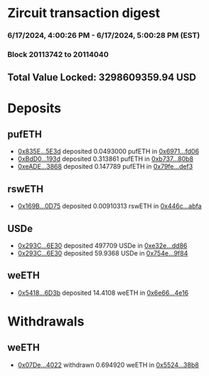 # Zircuit transaction digest
### 6/17/2024, 4:00:26 PM - 6/17/2024, 5:00:28 PM (EST)
### Block 20113742 to 20114040

## Total Value Locked: 3298609359.94 USD

# Deposits
## pufETH
- [0x835E...5E3d](https://etherscan.io/address/0x835E39BcB90fEd130644A8e9d75661aaB74A5E3d) deposited 0.0493000 pufETH in [0x6971...fd06](https://etherscan.io/tx/0x835E39BcB90fEd130644A8e9d75661aaB74A5E3d)
- [0xBdD0...193d](https://etherscan.io/address/0xBdD0886133Be06EA0d7169035b79582D2aae193d) deposited 0.313861 pufETH in [0xb737...80b8](https://etherscan.io/tx/0xBdD0886133Be06EA0d7169035b79582D2aae193d)
- [0xeADE...3868](https://etherscan.io/address/0xeADE62596062E385B0013e7401a0d2CB5F593868) deposited 0.147789 pufETH in [0x79fe...def3](https://etherscan.io/tx/0xeADE62596062E385B0013e7401a0d2CB5F593868)
## rswETH
- [0x169B...0D75](https://etherscan.io/address/0x169B4F8745ce36B358CB0A0bf6d2cB5b05ee0D75) deposited 0.00910313 rswETH in [0x446c...abfa](https://etherscan.io/tx/0x169B4F8745ce36B358CB0A0bf6d2cB5b05ee0D75)
## USDe
- [0x293C...6E30](https://etherscan.io/address/0x293C6937D8D82e05B01335F7B33FBA0c8e256E30) deposited 497709 USDe in [0xe32e...dd86](https://etherscan.io/tx/0x293C6937D8D82e05B01335F7B33FBA0c8e256E30)
- [0x293C...6E30](https://etherscan.io/address/0x293C6937D8D82e05B01335F7B33FBA0c8e256E30) deposited 59.9368 USDe in [0x754e...9f84](https://etherscan.io/tx/0x293C6937D8D82e05B01335F7B33FBA0c8e256E30)
## weETH
- [0x5418...6D3b](https://etherscan.io/address/0x541873AE15517729c9180B911197551a5cb46D3b) deposited 14.4108 weETH in [0x6e66...4e16](https://etherscan.io/tx/0x541873AE15517729c9180B911197551a5cb46D3b)
# Withdrawals
## weETH
- [0x07De...4022](https://etherscan.io/address/0x07Deef8Ad7d095b45de4a2B39CA7D9f8AA7d4022) withdrawn 0.694920 weETH in [0x5524...38b8](https://etherscan.io/tx/0x07Deef8Ad7d095b45de4a2B39CA7D9f8AA7d4022)

